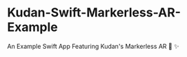 # Kudan-Swift-Markerless-AR-Example
An Example Swift App Featuring Kudan's Markerless AR :wave: :sparkles:
